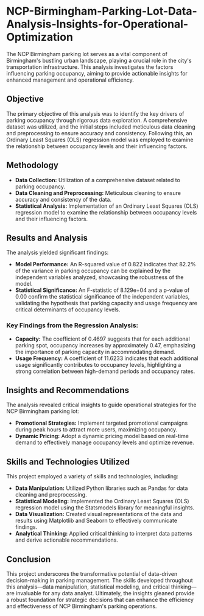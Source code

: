 # NCP-Birmingham-Parking-Lot-Data-Analysis-Insights-for-Operational-Optimization
The NCP Birmingham parking lot serves as a vital component of Birmingham's bustling urban landscape, playing a crucial role in the city's transportation infrastructure. This analysis investigates the factors influencing parking occupancy, aiming to provide actionable insights for enhanced management and operational efficiency.

## Objective
The primary objective of this analysis was to identify the key drivers of parking occupancy through rigorous data exploration. A comprehensive dataset was utilized, and the initial steps included meticulous data cleaning and preprocessing to ensure accuracy and consistency. Following this, an Ordinary Least Squares (OLS) regression model was employed to examine the relationship between occupancy levels and their influencing factors.

## Methodology
- **Data Collection:** Utilization of a comprehensive dataset related to parking occupancy.
- **Data Cleaning and Preprocessing:** Meticulous cleaning to ensure accuracy and consistency of the data.
- **Statistical Analysis:** Implementation of an Ordinary Least Squares (OLS) regression model to examine the relationship between occupancy levels and their influencing factors.

## Results and Analysis
The analysis yielded significant findings:
- **Model Performance:** An R-squared value of 0.822 indicates that 82.2% of the variance in parking occupancy can be explained by the independent variables analyzed, showcasing the robustness of the model.
- **Statistical Significance:** An F-statistic of 8.129e+04 and a p-value of 0.00 confirm the statistical significance of the independent variables, validating the hypothesis that parking capacity and usage frequency are critical determinants of occupancy levels.

### Key Findings from the Regression Analysis:
- **Capacity:** The coefficient of 0.4697 suggests that for each additional parking spot, occupancy increases by approximately 0.47, emphasizing the importance of parking capacity in accommodating demand.
- **Usage Frequency:** A coefficient of 11.6233 indicates that each additional usage significantly contributes to occupancy levels, highlighting a strong correlation between high-demand periods and occupancy rates.

## Insights and Recommendations
The analysis revealed critical insights to guide operational strategies for the NCP Birmingham parking lot:
- **Promotional Strategies:** Implement targeted promotional campaigns during peak hours to attract more users, maximizing occupancy.
- **Dynamic Pricing:** Adopt a dynamic pricing model based on real-time demand to effectively manage occupancy levels and optimize revenue.

## Skills and Technologies Utilized
This project employed a variety of skills and technologies, including:
- **Data Manipulation:** Utilized Python libraries such as Pandas for data cleaning and preprocessing.
- **Statistical Modeling:** Implemented the Ordinary Least Squares (OLS) regression model using the Statsmodels library for meaningful insights.
- **Data Visualization:** Created visual representations of the data and results using Matplotlib and Seaborn to effectively communicate findings.
- **Analytical Thinking:** Applied critical thinking to interpret data patterns and derive actionable recommendations.

## Conclusion
This project underscores the transformative potential of data-driven decision-making in parking management. The skills developed throughout this analysis—data manipulation, statistical modeling, and critical thinking—are invaluable for any data analyst. Ultimately, the insights gleaned provide a robust foundation for strategic decisions that can enhance the efficiency and effectiveness of NCP Birmingham's parking operations.
